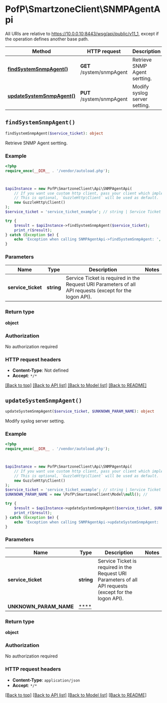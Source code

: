# PofP\SmartzoneClient\SNMPAgentApi

All URIs are relative to https://10.0.0.10:8443/wsg/api/public/v11_1, except if the operation defines another base path.

| Method | HTTP request | Description |
| ------------- | ------------- | ------------- |
| [**findSystemSnmpAgent()**](SNMPAgentApi.md#findSystemSnmpAgent) | **GET** /system/snmpAgent | Retrieve SNMP Agent sertting. |
| [**updateSystemSnmpAgent()**](SNMPAgentApi.md#updateSystemSnmpAgent) | **PUT** /system/snmpAgent | Modify syslog server setting. |


## `findSystemSnmpAgent()`

```php
findSystemSnmpAgent($service_ticket): object
```

Retrieve SNMP Agent sertting.

### Example

```php
<?php
require_once(__DIR__ . '/vendor/autoload.php');



$apiInstance = new PofP\SmartzoneClient\Api\SNMPAgentApi(
    // If you want use custom http client, pass your client which implements `GuzzleHttp\ClientInterface`.
    // This is optional, `GuzzleHttp\Client` will be used as default.
    new GuzzleHttp\Client()
);
$service_ticket = 'service_ticket_example'; // string | Service Ticket is required in the Request URI Parameters of all API requests (except for the logon API).

try {
    $result = $apiInstance->findSystemSnmpAgent($service_ticket);
    print_r($result);
} catch (Exception $e) {
    echo 'Exception when calling SNMPAgentApi->findSystemSnmpAgent: ', $e->getMessage(), PHP_EOL;
}
```

### Parameters

| Name | Type | Description  | Notes |
| ------------- | ------------- | ------------- | ------------- |
| **service_ticket** | **string**| Service Ticket is required in the Request URI Parameters of all API requests (except for the logon API). | |

### Return type

**object**

### Authorization

No authorization required

### HTTP request headers

- **Content-Type**: Not defined
- **Accept**: `*/*`

[[Back to top]](#) [[Back to API list]](../../README.md#endpoints)
[[Back to Model list]](../../README.md#models)
[[Back to README]](../../README.md)

## `updateSystemSnmpAgent()`

```php
updateSystemSnmpAgent($service_ticket, $UNKNOWN_PARAM_NAME): object
```

Modify syslog server setting.

### Example

```php
<?php
require_once(__DIR__ . '/vendor/autoload.php');



$apiInstance = new PofP\SmartzoneClient\Api\SNMPAgentApi(
    // If you want use custom http client, pass your client which implements `GuzzleHttp\ClientInterface`.
    // This is optional, `GuzzleHttp\Client` will be used as default.
    new GuzzleHttp\Client()
);
$service_ticket = 'service_ticket_example'; // string | Service Ticket is required in the Request URI Parameters of all API requests (except for the logon API).
$UNKNOWN_PARAM_NAME = new \PofP\SmartzoneClient\Model\null(); // 

try {
    $result = $apiInstance->updateSystemSnmpAgent($service_ticket, $UNKNOWN_PARAM_NAME);
    print_r($result);
} catch (Exception $e) {
    echo 'Exception when calling SNMPAgentApi->updateSystemSnmpAgent: ', $e->getMessage(), PHP_EOL;
}
```

### Parameters

| Name | Type | Description  | Notes |
| ------------- | ------------- | ------------- | ------------- |
| **service_ticket** | **string**| Service Ticket is required in the Request URI Parameters of all API requests (except for the logon API). | |
| **UNKNOWN_PARAM_NAME** | [****](../Model/.md)|  | |

### Return type

**object**

### Authorization

No authorization required

### HTTP request headers

- **Content-Type**: `application/json`
- **Accept**: `*/*`

[[Back to top]](#) [[Back to API list]](../../README.md#endpoints)
[[Back to Model list]](../../README.md#models)
[[Back to README]](../../README.md)
